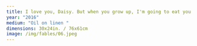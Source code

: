 ```yaml
---
title: I love you, Daisy. But when you grow up, I'm going to eat you
year: "2016"
medium: "Oil on linen "
dimensions: 30x24in. / 76x61cm
image: /img/fables/06.jpeg
---
```




